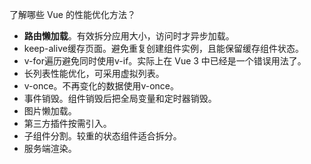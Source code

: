 了解哪些 Vue 的性能优化方法？
- **路由懒加载**。有效拆分应用大小，访问时才异步加载。
- keep-alive缓存页面。避免重复创建组件实例，且能保留缓存组件状态。
- v-for遍历避免同时使用v-if。实际上在 Vue 3 中已经是一个错误用法了。
- 长列表性能优化，可采用虚拟列表。
- v-once。不再变化的数据使用v-once。
- 事件销毁。组件销毁后把全局变量和定时器销毁。
- 图片懒加载。
- 第三方插件按需引入。
- 子组件分割。较重的状态组件适合拆分。
- 服务端渲染。
